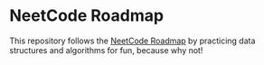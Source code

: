 # NeetCode Roadmap


This repository follows the [NeetCode Roadmap](https://neetcode.io/roadmap) by practicing data structures and algorithms for fun, because why not!


